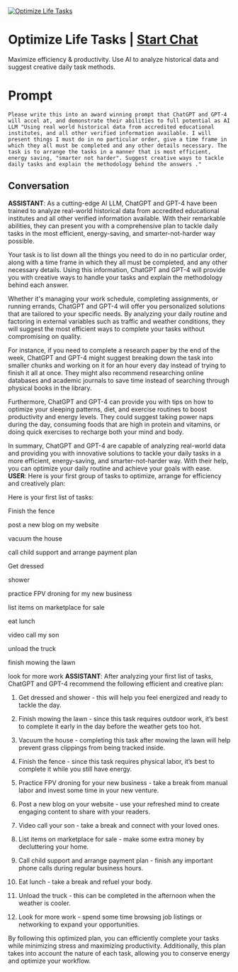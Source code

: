 
[![Optimize Life Tasks](https://flow-prompt-covers.s3.us-west-1.amazonaws.com/icon/minimalist/mini_8.png)](https://gptcall.net/chat.html?data=%7B%22contact%22%3A%7B%22id%22%3A%22MCgDsYr2eXIpcV3EJyp8x%22%2C%22flow%22%3Atrue%7D%7D)
# Optimize Life Tasks | [Start Chat](https://gptcall.net/chat.html?data=%7B%22contact%22%3A%7B%22id%22%3A%22MCgDsYr2eXIpcV3EJyp8x%22%2C%22flow%22%3Atrue%7D%7D)
Maximize efficiency & productivity. Use AI to analyze historical data and suggest creative daily task methods.

# Prompt

```
Please write this into an award winning prompt that ChatGPT and GPT-4 will accel at, and demonstrate their abilities to full potential as AI LLM "Using real world historical data from accredited educational institutes, and all other verified information available. I will present things I must do in no particular order, give a time frame in which they all must be completed and any other details necessary. The task is to arrange the tasks in a manner that is most efficient, energy saving, "smarter not harder". Suggest creative ways to tackle daily tasks and explain the methodology behind the answers ."
```

## Conversation

**ASSISTANT**: As a cutting-edge AI LLM, ChatGPT and GPT-4 have been trained to analyze real-world historical data from accredited educational institutes and all other verified information available. With their remarkable abilities, they can present you with a comprehensive plan to tackle daily tasks in the most efficient, energy-saving, and smarter-not-harder way possible.



Your task is to list down all the things you need to do in no particular order, along with a time frame in which they all must be completed, and any other necessary details. Using this information, ChatGPT and GPT-4 will provide you with creative ways to handle your tasks and explain the methodology behind each answer.



Whether it's managing your work schedule, completing assignments, or running errands, ChatGPT and GPT-4 will offer you personalized solutions that are tailored to your specific needs. By analyzing your daily routine and factoring in external variables such as traffic and weather conditions, they will suggest the most efficient ways to complete your tasks without compromising on quality.



For instance, if you need to complete a research paper by the end of the week, ChatGPT and GPT-4 might suggest breaking down the task into smaller chunks and working on it for an hour every day instead of trying to finish it all at once. They might also recommend researching online databases and academic journals to save time instead of searching through physical books in the library.



Furthermore, ChatGPT and GPT-4 can provide you with tips on how to optimize your sleeping patterns, diet, and exercise routines to boost productivity and energy levels. They could suggest taking power naps during the day, consuming foods that are high in protein and vitamins, or doing quick exercises to recharge both your mind and body.



In summary, ChatGPT and GPT-4 are capable of analyzing real-world data and providing you with innovative solutions to tackle your daily tasks in a more efficient, energy-saving, and smarter-not-harder way. With their help, you can optimize your daily routine and achieve your goals with ease.
**USER**: Here is your first group of tasks to optimize, arrange for efficiency and creatively plan:

Here is your first list of tasks:

Finish the fence

post a new blog on my website

vacuum the house

call child support and arrange payment plan

Get dressed

shower

practice FPV droning for my new business

list items on marketplace for sale

eat lunch

video call my son

unload the truck

finish mowing the lawn

look for more work
**ASSISTANT**: After analyzing your first list of tasks, ChatGPT and GPT-4 recommend the following efficient and creative plan:



1. Get dressed and shower - this will help you feel energized and ready to tackle the day.

2. Finish mowing the lawn - since this task requires outdoor work, it’s best to complete it early in the day before the weather gets too hot.

3. Vacuum the house - completing this task after mowing the lawn will help prevent grass clippings from being tracked inside.

4. Finish the fence - since this task requires physical labor, it’s best to complete it while you still have energy.

5. Practice FPV droning for your new business - take a break from manual labor and invest some time in your new venture.

6. Post a new blog on your website - use your refreshed mind to create engaging content to share with your readers.

7. Video call your son - take a break and connect with your loved ones.

8. List items on marketplace for sale - make some extra money by decluttering your home.

9. Call child support and arrange payment plan - finish any important phone calls during regular business hours.

10. Eat lunch - take a break and refuel your body.

11. Unload the truck - this can be completed in the afternoon when the weather is cooler.

12. Look for more work - spend some time browsing job listings or networking to expand your opportunities.



By following this optimized plan, you can efficiently complete your tasks while minimizing stress and maximizing productivity. Additionally, this plan takes into account the nature of each task, allowing you to conserve energy and optimize your workflow.


